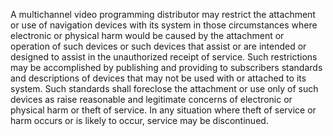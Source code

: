 A multichannel video programming distributor may restrict the attachment or use of navigation devices with its system in those circumstances where electronic or physical harm would be caused by the attachment or operation of such devices or such devices that assist or are intended or designed to assist in the unauthorized receipt of service. Such restrictions may be accomplished by publishing and providing to subscribers standards and descriptions of devices that may not be used with or attached to its system. Such standards shall foreclose the attachment or use only of such devices as raise reasonable and legitimate concerns of electronic or physical harm or theft of service. In any situation where theft of service or harm occurs or is likely to occur, service may be discontinued.

